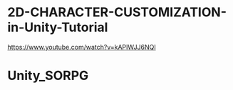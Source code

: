 # 2D-CHARACTER-CUSTOMIZATION-in-Unity-Tutorial


https://www.youtube.com/watch?v=kAPIWJJ6NQI

# Unity_SORPG
